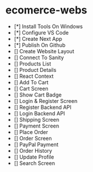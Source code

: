 # ecomerce-webs

* [*] Install Tools On Windows
* [*] Configure VS Code
* [*] Create Next App
* [*] Publish On Github
* [] Create Website Layout
* [] Connect To Sanity
* [] Products List
* [] Product Details
* [] React Context
* [] Add To Cart
* [] Cart Screen
* [] Show Cart Badge
* [] Login & Register Screen
* [] Register Backend API
* [] Login Backend API
* [] Shipping Screen
* [] Payment Screen
* [] Place Order
* [] Order Screen
* [] PayPal Payment
* [] Order History
* [] Update Profile
* [] Search Screen
